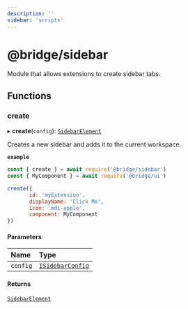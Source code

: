 ```yaml
---
description: ''
sidebar: 'scripts'
---
```


# @bridge/sidebar

Module that allows extensions to create sidebar tabs.

## Functions

### create

▸ **create**(`config`): [`SidebarElement`](../interfaces/sidebarelement.md)

Creates a new sidebar and adds it to the current workspace.

**`example`**
```js
const { create } = await require('@bridge/sidebar')
const { MyComponent } = await require('@bridge/ui')

create({
	   id: 'myExtension',
	   displayName: 'Click Me',
	   icon: 'mdi-apple',
	   component: MyComponent
})
```

#### Parameters

| Name | Type |
| :------ | :------ |
| `config` | [`ISidebarConfig`](../interfaces/isidebarconfig.md) |

#### Returns

[`SidebarElement`](../interfaces/sidebarelement.md)
